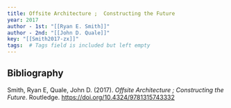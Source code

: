```yaml
---
title: Offsite Architecture ;  Constructing the Future
year: 2017
author - 1st: "[[Ryan E. Smith]]"
author - 2nd: "[[John D. Quale]]"
key: "[[Smith2017-zx]]"
tags:  # Tags field is included but left empty
---
```


## Bibliography
Smith, Ryan E, Quale, John D. (2017). _Offsite Architecture ;  Constructing the Future_. Routledge. https://doi.org/10.4324/9781315743332
